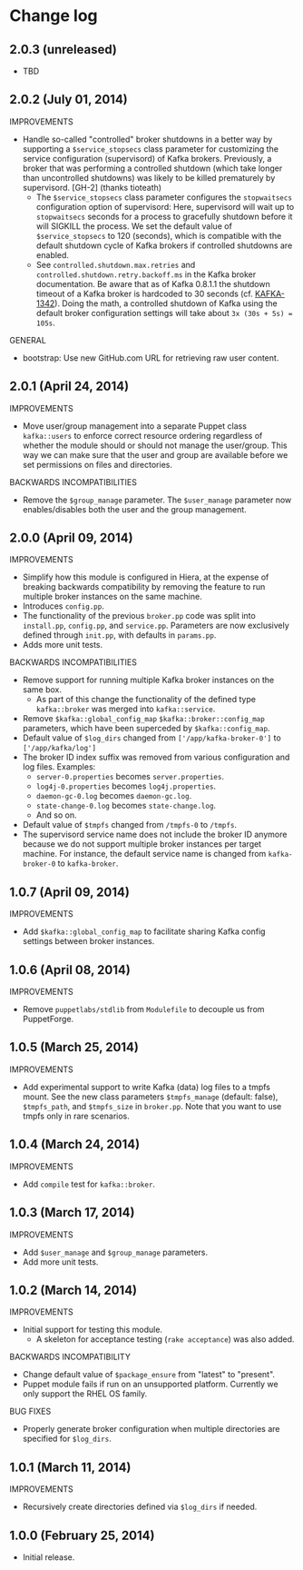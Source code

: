 # Change log

## 2.0.3 (unreleased)

* TBD


## 2.0.2 (July 01, 2014)

IMPROVEMENTS

* Handle so-called "controlled" broker shutdowns in a better way by supporting a `$service_stopsecs` class parameter for
  customizing the service configuration (supervisord) of Kafka brokers.  Previously, a broker that was performing a
  controlled shutdown (which take longer than uncontrolled shutdowns) was likely to be killed prematurely by
  supervisord. [GH-2] (thanks tioteath)
    * The `$service_stopsecs` class parameter configures the `stopwaitsecs` configuration option of supervisord:
      Here, supervisord will wait up to `stopwaitsecs` seconds for a process to gracefully shutdown before it will
      SIGKILL the process.  We set the default value of `$service_stopsecs` to 120 (seconds), which is compatible with
      the default shutdown cycle of Kafka brokers if controlled shutdowns are enabled.
    * See `controlled.shutdown.max.retries` and `controlled.shutdown.retry.backoff.ms` in the Kafka broker
      documentation.  Be aware that as of Kafka 0.8.1.1 the shutdown timeout of a Kafka broker is hardcoded to 30
      seconds (cf. [KAFKA-1342](https://issues.apache.org/jira/browse/KAFKA-1342)).  Doing the math, a controlled
      shutdown of Kafka using the default broker configuration settings will take about `3x (30s + 5s) = 105s`.

GENERAL

* bootstrap: Use new GitHub.com URL for retrieving raw user content.


## 2.0.1 (April 24, 2014)

IMPROVEMENTS

* Move user/group management into a separate Puppet class `kafka::users` to enforce correct resource ordering
  regardless of whether the module should or should not manage the user/group.  This way we can make sure that the user
  and group are available before we set permissions on files and directories.

BACKWARDS INCOMPATIBILITIES

* Remove the `$group_manage` parameter.  The `$user_manage` parameter now enables/disables both the user and the group
  management.


## 2.0.0 (April 09, 2014)

IMPROVEMENTS

* Simplify how this module is configured in Hiera, at the expense of breaking backwards compatibility by removing the
  feature to run multiple broker instances on the same machine.
* Introduces `config.pp`.
* The functionality of the previous `broker.pp` code was split into `install.pp`, `config.pp`, and `service.pp`.
  Parameters are now exclusively defined through `init.pp`, with defaults in `params.pp`.
* Adds more unit tests.

BACKWARDS INCOMPATIBILITIES

* Remove support for running multiple Kafka broker instances on the same box.
    * As part of this change the functionality of the defined type `kafka::broker` was merged into `kafka::service`.
* Remove `$kafka::global_config_map` `$kafka::broker::config_map` parameters, which have been superceded by
  `$kafka::config_map`.
* Default value of `$log_dirs` changed from `['/app/kafka-broker-0']` to `['/app/kafka/log']`
* The broker ID index suffix was removed from various configuration and log files.  Examples:
    * `server-0.properties` becomes `server.properties`.
    * `log4j-0.properties` becomes `log4j.properties`.
    * `daemon-gc-0.log` becomes `daemon-gc.log`.
    * `state-change-0.log` becomes `state-change.log`.
    * And so on.
* Default value of `$tmpfs` changed from `/tmpfs-0` to `/tmpfs`.
* The supervisord service name does not include the broker ID anymore because we do not support multiple broker
  instances per target machine.  For instance, the default service name is changed from `kafka-broker-0` to
  `kafka-broker`.


## 1.0.7 (April 09, 2014)

IMPROVEMENTS

* Add `$kafka::global_config_map` to facilitate sharing Kafka config settings between broker instances.


## 1.0.6 (April 08, 2014)

IMPROVEMENTS

* Remove `puppetlabs/stdlib` from `Modulefile` to decouple us from PuppetForge.


## 1.0.5 (March 25, 2014)

IMPROVEMENTS

* Add experimental support to write Kafka (data) log files to a tmpfs mount.  See the new class parameters
  `$tmpfs_manage` (default: false), `$tmpfs_path`, and `$tmpfs_size` in `broker.pp`.  Note that you want to use tmpfs
  only in rare scenarios.


## 1.0.4 (March 24, 2014)

IMPROVEMENTS

* Add `compile` test for `kafka::broker`.


## 1.0.3 (March 17, 2014)

IMPROVEMENTS

* Add `$user_manage` and `$group_manage` parameters.
* Add more unit tests.


## 1.0.2 (March 14, 2014)

IMPROVEMENTS

* Initial support for testing this module.
    * A skeleton for acceptance testing (`rake acceptance`) was also added.

BACKWARDS INCOMPATIBILITY

* Change default value of `$package_ensure` from "latest" to "present".
* Puppet module fails if run on an unsupported platform.  Currently we only support the RHEL OS family.

BUG FIXES

* Properly generate broker configuration when multiple directories are specified for `$log_dirs`.


## 1.0.1 (March 11, 2014)

IMPROVEMENTS

* Recursively create directories defined via `$log_dirs` if needed.


## 1.0.0 (February 25, 2014)

* Initial release.

